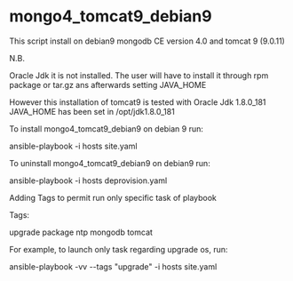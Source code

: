 # mongo4_tomcat9_debian9

This script install on debian9 mongodb CE version 4.0 and tomcat 9 (9.0.11)

N.B.

Oracle Jdk it is not installed. The user will have to install it through rpm package or tar.gz ans afterwards setting JAVA_HOME


However this installation of tomcat9 is tested with Oracle Jdk 1.8.0_181
JAVA_HOME has been set in /opt/jdk1.8.0_181


To install mongo4_tomcat9_debian9 on debian 9 run:

ansible-playbook -i hosts site.yaml

To uninstall mongo4_tomcat9_debian9 on debian9 run:

ansible-playbook -i hosts deprovision.yaml

Adding Tags to permit run only specific task of playbook

Tags:

upgrade
package
ntp
mongodb
tomcat


For example, to launch only task regarding upgrade os, run:
 
ansible-playbook -vv --tags "upgrade" -i hosts site.yaml
